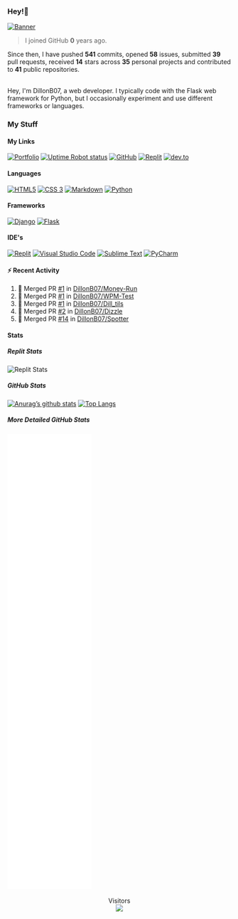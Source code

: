 ### Hey!👋
[![Banner](banner.png)](https://dillonb07.is-a.dev)


> I joined GitHub **0** years ago.

Since then, I have pushed **541** commits, opened **58** issues, submitted **39** pull requests, received **14** stars across **35** personal projects and contributed to **41** public repositories.

<br>
Hey, I'm DillonB07, a web developer. I typically code with the Flask web framework for Python, but I occasionally experiment and use different frameworks or languages.

<br>

### My Stuff

#### My Links
[![Portfolio](https://img.shields.io/website?down_color=darkred&down_message=Down&label=Portfolio&style=for-the-badge&up_color=lime&up_message=Visit&url=https%3A%2F%2Fdillonb07.is-a.dev)](https://dillonb07.is-a.dev)
[![Uptime Robot status](https://img.shields.io/uptimerobot/status/m789232721-836568ad133f7005b250a97e?style=for-the-badge)](https://stats.uptimerobot.com/WpKLEujWZz)
[![GitHub](https://img.shields.io/website?down_color=darkred&down_message=Down&label=GitHub&logo=github&style=for-the-badge&up_color=lime&up_message=Visit&url=https%3A%2F%2Fgithub.com%2Fdillonb07)](https://github.com/DillonB07)
[![Replit](https://img.shields.io/website?down_color=darkred&down_message=Down&label=Replit&logo=replit&style=for-the-badge&up_color=lime&up_message=Visit&url=https%3A%2F%2Freplit.com%2F%40DillonB07)](https://replit.com/@DillonB07)
[![dev.to](https://img.shields.io/website?down_color=darkred&down_message=Down&label=dev.to&logo=dev.to&style=for-the-badge&up_color=lime&up_message=Visit&url=https%3A%2F%2Fdev.to%2FDillonB07)](https://dev.to/DillonB07)
#### Languages
[![HTML5](https://img.shields.io/badge/html5-%23E34F26.svg?style=for-the-badge&logo=html5&logoColor=white)](https://w3.org/html)
[![CSS 3](https://img.shields.io/badge/css3-%231572B6.svg?style=for-the-badge&&logo=css3&logoColor=white)](https://w3.org/css)
[![Markdown](https://img.shields.io/badge/markdown-%23000000.svg?style=for-the-badge&logo=markdown&logoColor=white)](https://www.markdownguide.org/)
[![Python](https://img.shields.io/badge/python-3670A0?style=for-the-badge&logo=python&logoColor=ffdd54)](https://python.org/)
#### Frameworks
[![Django](https://img.shields.io/badge/django-%23092E20.svg?style=for-the-badge&logo=django&logoColor=white)](https://djangoproject.com/)
[![Flask](https://img.shields.io/badge/flask-%23000.svg?style=for-the-badge&logo=flask&logoColor=white)](https://flask.palletsprojects.com/)
#### IDE's
[![Replit](https://img.shields.io/website?down_color=darkblue&down_message=replit&label=%20&logo=replit&logoColor=lightgrey&style=for-the-badge&up_color=darkblue&up_message=replit&url=https%3A%2F%2Freplit.com%2F)](https://replit.com)
[![Visual Studio Code](https://img.shields.io/badge/Visual%20Studio%20Code-0078d7.svg?style=for-the-badge&logo=visual-studio-code&logoColor=white)](https://code.visualstudio.com/)
[![Sublime Text](https://img.shields.io/badge/sublime_text-%23575757.svg?style=for-the-badge&logo=sublime-text&logoColor=important)](https://www.sublimetext.com/)
[![PyCharm](https://img.shields.io/badge/pycharm-143?style=for-the-badge&logo=pycharm&logoColor=black&color=black&labelColor=green)](https://www.jetbrains.com/pycharm/)

#### :zap: Recent Activity

<!--START_SECTION:activity-->
1. 🎉 Merged PR [#1](https://github.com/DillonB07/Money-Run/pull/1) in [DillonB07/Money-Run](https://github.com/DillonB07/Money-Run)
2. 🎉 Merged PR [#1](https://github.com/DillonB07/WPM-Test/pull/1) in [DillonB07/WPM-Test](https://github.com/DillonB07/WPM-Test)
3. 🎉 Merged PR [#1](https://github.com/DillonB07/Dill_tils/pull/1) in [DillonB07/Dill_tils](https://github.com/DillonB07/Dill_tils)
4. 🎉 Merged PR [#2](https://github.com/DillonB07/Dizzle/pull/2) in [DillonB07/Dizzle](https://github.com/DillonB07/Dizzle)
5. 🎉 Merged PR [#14](https://github.com/DillonB07/Spotter/pull/14) in [DillonB07/Spotter](https://github.com/DillonB07/Spotter)
<!--END_SECTION:activity-->

#### Stats

##### Replit Stats

![Replit Stats](https://ReplCards.coolcodersj.repl.co/card/profile/DillonB07.svg?theme=dark&fill=1A1B27&user=&accent=70a5fd)

##### GitHub Stats
[![Anurag’s github stats](https://github-readme-stats.vercel.app/api?username=dillonb07&show_icons=true&theme=radical)](https://github.com/dillonb07)
[![Top Langs](https://github-readme-stats.vercel.app/api/top-langs/?username=dillonb07&layout=compact&theme=radical)](https://github.com/dillonb07)


##### More Detailed GitHub Stats

![Metrics](https://github.com/DillonB07/DillonB07/blob/master/github-metrics.svg)


<p align="center"> 
  Visitors<br />
  <img src="https://profile-counter.glitch.me/dillonb07/count.svg" />
</p>

<!--
**DillonB07/DillonB07** is a ✨ _special_ ✨ repository because its `README.md` (this file) appears on your GitHub profile.

Here are some ideas to get you started:

- 🔭 I’m currently working on ...
- 🌱 I’m currently learning ...
- 👯 I’m looking to collaborate on ...
- 🤔 I’m looking for help with ...
- 💬 Ask me about ...
- 📫 How to reach me: ...
- 😄 Pronouns: ...
- ⚡ Fun fact: ...
-->

